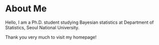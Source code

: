# About Me


Hello, I am a Ph.D. student studying Bayesian statistics at Department of Statistics, Seoul National University.

Thank you very much to visit my homepage!
